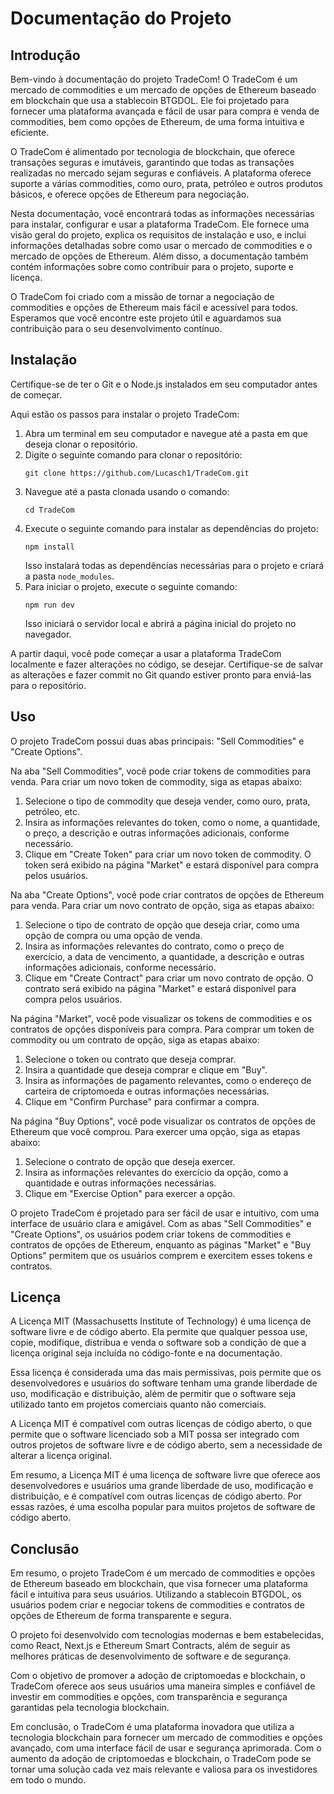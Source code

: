 # Documentação do Projeto

## Introdução
Bem-vindo à documentação do projeto TradeCom! O TradeCom é um mercado de commodities e um mercado de opções de Ethereum baseado em blockchain que usa a stablecoin BTGDOL. Ele foi projetado para fornecer uma plataforma avançada e fácil de usar para compra e venda de commodities, bem como opções de Ethereum, de uma forma intuitiva e eficiente. 

O TradeCom é alimentado por tecnologia de blockchain, que oferece transações seguras e imutáveis, garantindo que todas as transações realizadas no mercado sejam seguras e confiáveis. A plataforma oferece suporte a várias commodities, como ouro, prata, petróleo e outros produtos básicos, e oferece opções de Ethereum para negociação.

Nesta documentação, você encontrará todas as informações necessárias para instalar, configurar e usar a plataforma TradeCom. Ele fornece uma visão geral do projeto, explica os requisitos de instalação e uso, e inclui informações detalhadas sobre como usar o mercado de commodities e o mercado de opções de Ethereum. Além disso, a documentação também contém informações sobre como contribuir para o projeto, suporte e licença.

O TradeCom foi criado com a missão de tornar a negociação de commodities e opções de Ethereum mais fácil e acessível para todos. Esperamos que você encontre este projeto útil e aguardamos sua contribuição para o seu desenvolvimento contínuo.

## Instalação
Certifique-se de ter o Git e o Node.js instalados em seu computador antes de começar. 

Aqui estão os passos para instalar o projeto TradeCom:

1. Abra um terminal em seu computador e navegue até a pasta em que deseja clonar o repositório.
2. Digite o seguinte comando para clonar o repositório:
   ```
   git clone https://github.com/Lucasch1/TradeCom.git
   ```
3. Navegue até a pasta clonada usando o comando:
   ```
   cd TradeCom
   ```
4. Execute o seguinte comando para instalar as dependências do projeto:
   ```
   npm install
   ```
   Isso instalará todas as dependências necessárias para o projeto e criará a pasta `node_modules`.
5. Para iniciar o projeto, execute o seguinte comando:
   ```
   npm run dev
   ```
   Isso iniciará o servidor local e abrirá a página inicial do projeto no navegador. 

A partir daqui, você pode começar a usar a plataforma TradeCom localmente e fazer alterações no código, se desejar. Certifique-se de salvar as alterações e fazer commit no Git quando estiver pronto para enviá-las para o repositório.

## Uso
O projeto TradeCom possui duas abas principais: "Sell Commodities" e "Create Options".

Na aba "Sell Commodities", você pode criar tokens de commodities para venda. Para criar um novo token de commodity, siga as etapas abaixo:

1. Selecione o tipo de commodity que deseja vender, como ouro, prata, petróleo, etc.
2. Insira as informações relevantes do token, como o nome, a quantidade, o preço, a descrição e outras informações adicionais, conforme necessário.
3. Clique em "Create Token" para criar um novo token de commodity. O token será exibido na página "Market" e estará disponível para compra pelos usuários.

Na aba "Create Options", você pode criar contratos de opções de Ethereum para venda. Para criar um novo contrato de opção, siga as etapas abaixo:

1. Selecione o tipo de contrato de opção que deseja criar, como uma opção de compra ou uma opção de venda.
2. Insira as informações relevantes do contrato, como o preço de exercício, a data de vencimento, a quantidade, a descrição e outras informações adicionais, conforme necessário.
3. Clique em "Create Contract" para criar um novo contrato de opção. O contrato será exibido na página "Market" e estará disponível para compra pelos usuários.

Na página "Market", você pode visualizar os tokens de commodities e os contratos de opções disponíveis para compra. Para comprar um token de commodity ou um contrato de opção, siga as etapas abaixo:

1. Selecione o token ou contrato que deseja comprar.
2. Insira a quantidade que deseja comprar e clique em "Buy".
3. Insira as informações de pagamento relevantes, como o endereço de carteira de criptomoeda e outras informações necessárias.
4. Clique em "Confirm Purchase" para confirmar a compra.

Na página "Buy Options", você pode visualizar os contratos de opções de Ethereum que você comprou. Para exercer uma opção, siga as etapas abaixo:

1. Selecione o contrato de opção que deseja exercer.
2. Insira as informações relevantes do exercício da opção, como a quantidade e outras informações necessárias.
3. Clique em "Exercise Option" para exercer a opção.

O projeto TradeCom é projetado para ser fácil de usar e intuitivo, com uma interface de usuário clara e amigável. Com as abas "Sell Commodities" e "Create Options", os usuários podem criar tokens de commodities e contratos de opções de Ethereum, enquanto as páginas "Market" e "Buy Options" permitem que os usuários comprem e exercitem esses tokens e contratos.

## Licença
A Licença MIT (Massachusetts Institute of Technology) é uma licença de software livre e de código aberto. Ela permite que qualquer pessoa use, copie, modifique, distribua e venda o software sob a condição de que a licença original seja incluída no código-fonte e na documentação. 

Essa licença é considerada uma das mais permissivas, pois permite que os desenvolvedores e usuários do software tenham uma grande liberdade de uso, modificação e distribuição, além de permitir que o software seja utilizado tanto em projetos comerciais quanto não comerciais.

A Licença MIT é compatível com outras licenças de código aberto, o que permite que o software licenciado sob a MIT possa ser integrado com outros projetos de software livre e de código aberto, sem a necessidade de alterar a licença original.

Em resumo, a Licença MIT é uma licença de software livre que oferece aos desenvolvedores e usuários uma grande liberdade de uso, modificação e distribuição, e é compatível com outras licenças de código aberto. Por essas razões, é uma escolha popular para muitos projetos de software de código aberto.

## Conclusão
Em resumo, o projeto TradeCom é um mercado de commodities e opções de Ethereum baseado em blockchain, que visa fornecer uma plataforma fácil e intuitiva para seus usuários. Utilizando a stablecoin BTGDOL, os usuários podem criar e negociar tokens de commodities e contratos de opções de Ethereum de forma transparente e segura.

O projeto foi desenvolvido com tecnologias modernas e bem estabelecidas, como React, Next.js e Ethereum Smart Contracts, além de seguir as melhores práticas de desenvolvimento de software e de segurança.

Com o objetivo de promover a adoção de criptomoedas e blockchain, o TradeCom oferece aos seus usuários uma maneira simples e confiável de investir em commodities e opções, com transparência e segurança garantidas pela tecnologia blockchain.

Em conclusão, o TradeCom é uma plataforma inovadora que utiliza a tecnologia blockchain para fornecer um mercado de commodities e opções avançado, com uma interface fácil de usar e segurança aprimorada. Com o aumento da adoção de criptomoedas e blockchain, o TradeCom pode se tornar uma solução cada vez mais relevante e valiosa para os investidores em todo o mundo.
